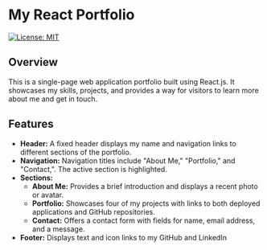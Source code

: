 # My React Portfolio
[![License: MIT](https://img.shields.io/badge/License-MIT-yellow.svg)](https://opensource.org/licenses/MIT)
## Overview

This is a single-page web application portfolio built using React.js. It showcases my skills, projects, and provides a way for visitors to learn more about me and get in touch.


## Features

- **Header:** A fixed header displays my name and navigation links to different sections of the portfolio.
- **Navigation:** Navigation titles include "About Me," "Portfolio," and "Contact,". The active section is highlighted.
- **Sections:**
  - **About Me:** Provides a brief introduction and displays a recent photo or avatar.
  - **Portfolio:** Showcases four of my projects with links to both deployed applications and GitHub repositories.
  - **Contact:** Offers a contact form with fields for name, email address, and a message.
- **Footer:** Displays text and icon links to my GitHub and LinkedIn

